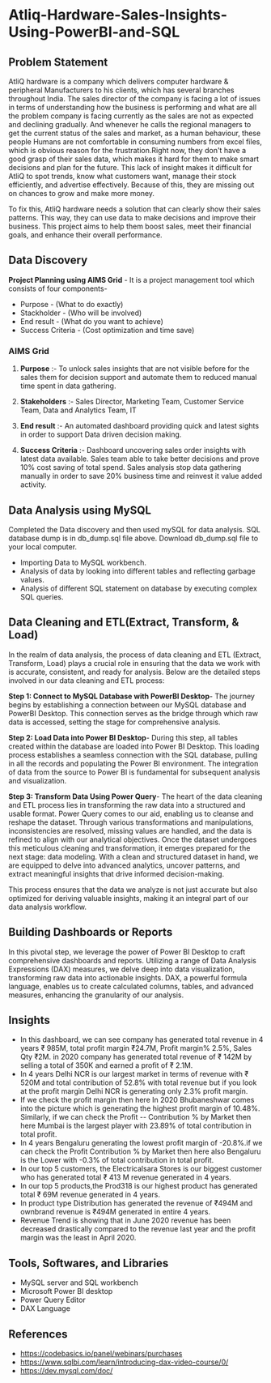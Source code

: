 # Atliq-Hardware-Sales-Insights-Using-PowerBI-and-SQL

## Problem Statement

AtliQ hardware is a company which delivers computer hardware & peripheral Manufacturers to his clients, which has several branches throughout India. The sales director of the company is facing a lot of issues in terms of understanding how the business is performing and what are all the problem company is facing currently as the sales are not as expected and declining gradually. And whenever he calls the regional managers to get the current status of the sales and market, as a human behaviour, these people Humans are not comfortable in consuming numbers from excel files, which is obvious reason for the frustration.Right now, they don't have a good grasp of their sales data, which makes it hard for them to make smart decisions and plan for the future. This lack of insight makes it difficult for AtliQ to spot trends, know what customers want, manage their stock efficiently, and advertise effectively. Because of this, they are missing out on chances to grow and make more money.

To fix this, AtliQ hardware needs a solution that can clearly show their sales patterns. This way, they can use data to make decisions and improve their business. This project aims to help them boost sales, meet their financial goals, and enhance their overall performance.

## Data Discovery

**Project  Planning using AIMS Grid** -
It is a project management tool which consists of four components-

- Purpose - (What to do exactly)
- Stackholder - (Who will be involved)
- End result - (What do you want to achieve)
- Success Criteria - (Cost optimization and time save)

### AIMS Grid
1. **Purpose** :- To unlock sales insights that are not visible before for the sales them for decision support and automate them to reduced manual time spent in data gathering.

2. **Stakeholders** :- Sales Director, Marketing Team, Customer Service Team, Data and Analytics Team, IT

3. **End result** :- An automated dashboard providing quick and latest sights in order to support Data driven decision making.

4. **Success Criteria** :- Dashboard uncovering sales order insights with latest data available. Sales team able to take better decisions and prove 10% cost saving of total spend. Sales analysis stop data gathering manually in order to save 20% business time and reinvest it value added activity.


## Data Analysis using MySQL
Completed the Data discovery and then used mySQL for data analysis. SQL database dump is in db_dump.sql file above. Download db_dump.sql file to your local computer.

- Importing Data to MySQL workbench.
- Analysis of data by looking into different tables and reflecting garbage values.
- Analysis of different SQL statement on database by executing complex SQL queries.

## Data Cleaning and ETL(Extract, Transform, & Load)

In the realm of data analysis, the process of data cleaning and ETL (Extract, Transform, Load) plays a crucial role in ensuring that the data we work with is accurate, consistent, and ready for analysis. Below are the detailed steps involved in our data cleaning and ETL process:

**Step 1: Connect to MySQL Database with PowerBI Desktop**- 
The journey begins by establishing a connection between our MySQL database and PowerBI Desktop. This connection serves as the bridge through which raw data is accessed, setting the stage for comprehensive analysis.

**Step 2: Load Data into Power BI Desktop**- 
During this step, all tables created within the database are loaded into Power BI Desktop. This loading process establishes a seamless connection with the SQL database, pulling in all the records and populating the Power BI environment. The integration of data from the source to Power BI is fundamental for subsequent analysis and visualization.

**Step 3: Transform Data Using Power Query**- 
The heart of the data cleaning and ETL process lies in transforming the raw data into a structured and usable format. Power Query comes to our aid, enabling us to cleanse and reshape the dataset. Through various transformations and manipulations, inconsistencies are resolved, missing values are handled, and the data is refined to align with our analytical objectives.
Once the dataset undergoes this meticulous cleaning and transformation, it emerges prepared for the next stage: data modeling. With a clean and structured dataset in hand, we are equipped to delve into advanced analytics, uncover patterns, and extract meaningful insights that drive informed decision-making.

This process ensures that the data we analyze is not just accurate but also optimized for deriving valuable insights, making it an integral part of our data analysis workflow.

## Building Dashboards or Reports

In this pivotal step, we leverage the power of Power BI Desktop to craft comprehensive dashboards and reports. Utilizing a range of Data Analysis Expressions (DAX) measures, we delve deep into data visualization, transforming raw data into actionable insights. DAX, a powerful formula language, enables us to create calculated columns, tables, and advanced measures, enhancing the granularity of our analysis.

## Insights

- In this dashboard, we can see company has generated total revenue in 4 years ₹ 985M, total profit margin ₹24.7M, Profit margin% 2.5%, Sales Qty ₹2M. in 2020 company has generated 
 total revenue of ₹ 142M by selling a total of 350K and earned a profit of ₹ 2.1M.
- In 4 years Delhi NCR is our largest market in terms of revenue with ₹ 520M and total contribution of 52.8% with total revenue but if you look at the profit margin Delhi NCR is 
 generating only 2.3% profit margin.
- If we check the profit margin then here In 2020 Bhubaneshwar comes into the picture which is generating the highest profit margin of 10.48%. Similarly, if we can check the Profit -- 
 Contribution % by Market then here Mumbai is the largest player with 23.89% of total contribution in total profit.
- In 4 years Bengaluru generating the lowest profit margin of -20.8%.if we can check the Profit Contribution % by Market then here also Bengaluru is the Lower with -0.3% of total 
 contribution in total profit.
- In our top 5 customers, the Electricalsara Stores is our biggest customer who has generated total ₹ 413 M revenue generated in 4 years.
- In our top 5 products,the Prod318 is our highest product has generated total ₹ 69M revenue generated in 4 years.
- In product type Distribution has generated the revenue of ₹494M and ownbrand revenue is ₹494M generated in entire 4 years.
- Revenue Trend is showing that in June 2020 revenue has been decreased drastically compared to the revenue last year and the profit margin was the least in April 2020.

## Tools, Softwares, and Libraries

- MySQL server and SQL workbench
- Microsoft Power BI desktop
- Power Query Editor
- DAX Language

## References

- https://codebasics.io/panel/webinars/purchases
- https://www.sqlbi.com/learn/introducing-dax-video-course/0/
- https://dev.mysql.com/doc/









